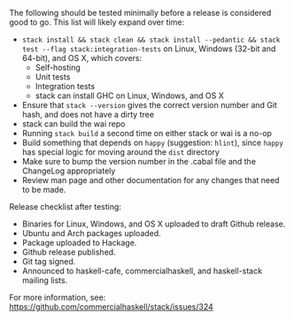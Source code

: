 The following should be tested minimally before a release is considered good
to go. This list will likely expand over time:

* `stack install && stack clean && stack install --pedantic && stack test --flag stack:integration-tests` on Linux, Windows (32-bit and 64-bit), and OS X, which covers:
    * Self-hosting
    * Unit tests
    * Integration tests
    * stack can install GHC on Linux, Windows, and OS X
* Ensure that `stack --version` gives the correct version number and Git hash, and does not have a dirty tree
* stack can build the wai repo
* Running `stack build` a second time on either stack or wai is a no-op
* Build something that depends on `happy` (suggestion: `hlint`), since `happy` has special logic for moving around the `dist` directory
* Make sure to bump the version number in the .cabal file and the ChangeLog appropriately
* Review man page and other documentation for any changes that need to be made.

Release checklist after testing:

- Binaries for Linux, Windows, and OS X uploaded to draft Github release.
- Ubuntu and Arch packages uploaded.
- Package uploaded to Hackage.
- Github release published.
- Git tag signed.
- Announced to haskell-cafe, commercialhaskell, and haskell-stack mailing lists.

For more information, see: https://github.com/commercialhaskell/stack/issues/324
